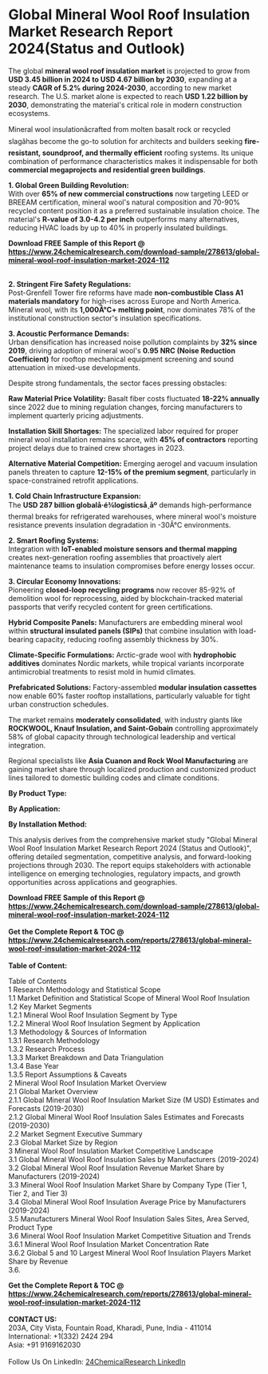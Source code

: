 <h1>Global Mineral Wool Roof Insulation Market Research Report 2024(Status and Outlook)</h1><p>The global <strong>mineral wool roof insulation market</strong> is projected to grow from <strong>USD 3.45 billion in 2024 to USD 4.67 billion by 2030</strong>, expanding at a steady <strong>CAGR of 5.2% during 2024-2030</strong>, according to new market research. The U.S. market alone is expected to reach <strong>USD 1.22 billion by 2030</strong>, demonstrating the material's critical role in modern construction ecosystems.</p><p>Mineral wool insulationâcrafted from molten basalt rock or recycled slagâhas become the go-to solution for architects and builders seeking <strong>fire-resistant, soundproof, and thermally efficient</strong> roofing systems. Its unique combination of performance characteristics makes it indispensable for both <strong>commercial megaprojects and residential green buildings</strong>.</p><p><strong>1. Global Green Building Revolution:</strong><br>
With over <strong>65% of new commercial constructions</strong> now targeting LEED or BREEAM certification, mineral wool's natural composition and 70-90% recycled content position it as a preferred sustainable insulation choice. The material's <strong>R-value of 3.0-4.2 per inch</strong> outperforms many alternatives, reducing HVAC loads by up to 40% in properly insulated buildings.</p><div><b>Download FREE Sample of this Report @ 
            <a href="https://www.24chemicalresearch.com/download-sample/278613/global-mineral-wool-roof-insulation-market-2024-112">
            https://www.24chemicalresearch.com/download-sample/278613/global-mineral-wool-roof-insulation-market-2024-112</a></b></div><br><p><strong>2. Stringent Fire Safety Regulations:</strong><br>
Post-Grenfell Tower fire reforms have made <strong>non-combustible Class A1 materials mandatory</strong> for high-rises across Europe and North America. Mineral wool, with its <strong>1,000Â°C+ melting point</strong>, now dominates 78% of the institutional construction sector's insulation specifications.</p><p><strong>3. Acoustic Performance Demands:</strong><br>
Urban densification has increased noise pollution complaints by <strong>32% since 2019</strong>, driving adoption of mineral wool's <strong>0.95 NRC (Noise Reduction Coefficient)</strong> for rooftop mechanical equipment screening and sound attenuation in mixed-use developments.</p><p>Despite strong fundamentals, the sector faces pressing obstacles:</p><p><strong>Raw Material Price Volatility:</strong> Basalt fiber costs fluctuated <strong>18-22% annually</strong> since 2022 due to mining regulation changes, forcing manufacturers to implement quarterly pricing adjustments.</p><p><strong>Installation Skill Shortages:</strong> The specialized labor required for proper mineral wool installation remains scarce, with <strong>45% of contractors</strong> reporting project delays due to trained crew shortages in 2023.</p><p><strong>Alternative Material Competition:</strong> Emerging aerogel and vacuum insulation panels threaten to capture <strong>12-15% of the premium segment</strong>, particularly in space-constrained retrofit applications.</p><p><strong>1. Cold Chain Infrastructure Expansion:</strong><br>
The <strong>USD 287 billion globalå·é¾logisticså¸åº</strong> demands high-performance thermal breaks for refrigerated warehouses, where mineral wool's moisture resistance prevents insulation degradation in -30Â°C environments.</p><p><strong>2. Smart Roofing Systems:</strong><br>
Integration with <strong>IoT-enabled moisture sensors and thermal mapping</strong> creates next-generation roofing assemblies that proactively alert maintenance teams to insulation compromises before energy losses occur.</p><p><strong>3. Circular Economy Innovations:</strong><br>
Pioneering <strong>closed-loop recycling programs</strong> now recover 85-92% of demolition wool for reprocessing, aided by blockchain-tracked material passports that verify recycled content for green certifications.</p><p><strong>Hybrid Composite Panels:</strong> Manufacturers are embedding mineral wool within <strong>structural insulated panels (SIPs)</strong> that combine insulation with load-bearing capacity, reducing roofing assembly thickness by 30%.</p><p><strong>Climate-Specific Formulations:</strong> Arctic-grade wool with <strong>hydrophobic additives</strong> dominates Nordic markets, while tropical variants incorporate antimicrobial treatments to resist mold in humid climates.</p><p><strong>Prefabricated Solutions:</strong> Factory-assembled <strong>modular insulation cassettes</strong> now enable 60% faster rooftop installations, particularly valuable for tight urban construction schedules.</p><p>The market remains <strong>moderately consolidated</strong>, with industry giants like <strong>ROCKWOOL, Knauf Insulation, and Saint-Gobain</strong> controlling approximately 58% of global capacity through technological leadership and vertical integration.</p><p>Regional specialists like <strong>Asia Cuanon and Rock Wool Manufacturing</strong> are gaining market share through localized production and customized product lines tailored to domestic building codes and climate conditions.</p><p><strong>By Product Type:</strong></p><p><strong>By Application:</strong></p><p><strong>By Installation Method:</strong></p><p>This analysis derives from the comprehensive market study "Global Mineral Wool Roof Insulation Market Research Report 2024 (Status and Outlook)", offering detailed segmentation, competitive analysis, and forward-looking projections through 2030. The report equips stakeholders with actionable intelligence on emerging technologies, regulatory impacts, and growth opportunities across applications and geographies.</p><div><b>Download FREE Sample of this Report @ 
            <a href="https://www.24chemicalresearch.com/download-sample/278613/global-mineral-wool-roof-insulation-market-2024-112">
            https://www.24chemicalresearch.com/download-sample/278613/global-mineral-wool-roof-insulation-market-2024-112</a></b></div><br><div><b>Get the Complete Report & TOC @ 
            <a href="https://www.24chemicalresearch.com/reports/278613/global-mineral-wool-roof-insulation-market-2024-112">
            https://www.24chemicalresearch.com/reports/278613/global-mineral-wool-roof-insulation-market-2024-112</a></b></div><br>
            <b>Table of Content:</b><p>Table of Contents<br />
1 Research Methodology and Statistical Scope<br />
1.1 Market Definition and Statistical Scope of Mineral Wool Roof Insulation<br />
1.2 Key Market Segments<br />
1.2.1 Mineral Wool Roof Insulation Segment by Type<br />
1.2.2 Mineral Wool Roof Insulation Segment by Application<br />
1.3 Methodology & Sources of Information<br />
1.3.1 Research Methodology<br />
1.3.2 Research Process<br />
1.3.3 Market Breakdown and Data Triangulation<br />
1.3.4 Base Year<br />
1.3.5 Report Assumptions & Caveats<br />
2 Mineral Wool Roof Insulation Market Overview<br />
2.1 Global Market Overview<br />
2.1.1 Global Mineral Wool Roof Insulation Market Size (M USD) Estimates and Forecasts (2019-2030)<br />
2.1.2 Global Mineral Wool Roof Insulation Sales Estimates and Forecasts (2019-2030)<br />
2.2 Market Segment Executive Summary<br />
2.3 Global Market Size by Region<br />
3 Mineral Wool Roof Insulation Market Competitive Landscape<br />
3.1 Global Mineral Wool Roof Insulation Sales by Manufacturers (2019-2024)<br />
3.2 Global Mineral Wool Roof Insulation Revenue Market Share by Manufacturers (2019-2024)<br />
3.3 Mineral Wool Roof Insulation Market Share by Company Type (Tier 1, Tier 2, and Tier 3)<br />
3.4 Global Mineral Wool Roof Insulation Average Price by Manufacturers (2019-2024)<br />
3.5 Manufacturers Mineral Wool Roof Insulation Sales Sites, Area Served, Product Type<br />
3.6 Mineral Wool Roof Insulation Market Competitive Situation and Trends<br />
3.6.1 Mineral Wool Roof Insulation Market Concentration Rate<br />
3.6.2 Global 5 and 10 Largest Mineral Wool Roof Insulation Players Market Share by Revenue<br />
3.6.</p><div><b>Get the Complete Report & TOC @ 
            <a href="https://www.24chemicalresearch.com/reports/278613/global-mineral-wool-roof-insulation-market-2024-112">
            https://www.24chemicalresearch.com/reports/278613/global-mineral-wool-roof-insulation-market-2024-112</a></b></div><br><b>CONTACT US:</b><br>
            203A, City Vista, Fountain Road, Kharadi, Pune, India - 411014<br>
            International: +1(332) 2424 294<br>
            Asia: +91 9169162030 <br><br>
            Follow Us On LinkedIn: <a href="https://www.linkedin.com/company/24chemicalresearch/">24ChemicalResearch LinkedIn</a>